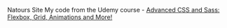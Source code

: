 Natours Site
My code from the Udemy course - [Advanced CSS and Sass: Flexbox, Grid, Animations and More!](https://www.udemy.com/advanced-css-and-sass/)
